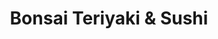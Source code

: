 ---
layout: place
title: "Bonsai Teriyaki & Sushi"
permalink: /oregon/medford/bonsai-teriyaki-sushi.html
stateAbbr: OR
stateName: Oregon
cityName: Medford
seo:
  name: "Bonsai Teriyaki & Sushi"
  type: Restaurant
  links: https://www.facebook.com/Bonsai-Teriyaki-Sushi-Medford-OR-120030958187660/
description: "Bonsai Teriyaki & Sushi serves delicious sushi in Medford, Oregon. Try fresh Japanese dishes for a great dining experience. "
place_id: ChIJVzm7_gx6z1QR8PazD_v4fJ4
photos:
  - name: >-
      places/ChIJVzm7_gx6z1QR8PazD_v4fJ4/photos/AeeoHcILet40M6E5I8GmwBfDWmpjO6zwZTAdJoFTvjWjiDIZCqBGcUN-or3SGujjKX2w7de3VmIBmtzo-Bso9NFWYNZEJ426PJ2eJdEWIXxCzxjsgHOP0iuXSeBxLcGr9ykIj13uo4G6ZLzjIHm6Rm0hs-sWfRQFdbZfn0G64hlHKKapjnwmbBtMPcuiPSvjrXbShIchXj5qYM5AEqcroD9T1jqzTUklKoDseeDmSpe7BE-JlUhGwBrb1_iKQtKHJGrzaDWti3PgWI9geDt4oqY2aIdBp_2KGpMcuq-7iiDu4UW6acai7XzHh07D4GKPnCYSLVl9F6GTgOtxFwjKDQwfyMJDeVWGRvlRX27nSkYbPyHeHRp4OOc-0vQpZFqBGpMJyCd6QjksiNGEwLVypMoZ2SLwB5cEL4mKe1QW-Ht0_7c
    widthPx: 4032
    heightPx: 3024
    authorAttributions:
      - displayName: Brandon B
        uri: https://maps.google.com/maps/contrib/113868778996184005038
        photoUri: >-
          https://lh3.googleusercontent.com/a-/ALV-UjXMeceOzP4Rgl9qqjIOX38HHDV8oCbrZI3iVoNgJY-qE9KcXxd_ZQ=s100-p-k-no-mo
    flagContentUri: >-
      https://www.google.com/local/imagery/report/?cb_client=maps_api_places.places_api&image_key=!1e10!2sCIHM0ogKEICAgICEtfKIZw&hl=en-US
    googleMapsUri: >-
      https://www.google.com/maps/place//data=!3m4!1e2!3m2!1sCIHM0ogKEICAgICEtfKIZw!2e10!4m2!3m1!1s0x54cf7a0cfebb3957:0x9e7cf8fb0fb3f6f0
  - name: >-
      places/ChIJVzm7_gx6z1QR8PazD_v4fJ4/photos/AeeoHcLRQKJ5jkLSrSmTRh0xJUxdk-K4OfSx7Zv6qB27uNkQg6bp6MGtPBKg1lWEInOJshnLTB_Yra0wHwx6kdmyBmnfqxW3H9alQXWYiwJrrWhm8fYwO4vFmwQS8nPSv6j6nJTiCaU-clS7Tuiz5Y7_U-sHBgTCX4ewMSuwxIyLTVIejppa9yiHvhFhQTd2veZVRuklOtguqOwQyLJATvE4bSLSjc6_OoPfvK135PLhNTKhowI66F0rpWpu21t1HGmpVLxl2-ydIy2WaeDYjnl2juy4YwtbwmzvXUq6hst66VYPnHF8JdxpVpIiFWXTuHW-oXMCRMAgMZ8WWn9pTVWWNfP_u-umd0Y_VddczMLCB_HnqIT5NkQC978qWvXTy68CXkpScwbrqfXW4huVgmq8DbEKUg-igrZ7ayP9LNKDuiVG1U87
    widthPx: 4000
    heightPx: 2252
    authorAttributions:
      - displayName: Melissa Jones
        uri: https://maps.google.com/maps/contrib/118265253817332765910
        photoUri: >-
          https://lh3.googleusercontent.com/a-/ALV-UjWk1Iuzk1tSWKzotahKdjqv_ekgsp1OxJv9-LPhSlAt2eFd0BUY=s100-p-k-no-mo
    flagContentUri: >-
      https://www.google.com/local/imagery/report/?cb_client=maps_api_places.places_api&image_key=!1e10!2sCIHM0ogKEICAgIDjo5yN6wE&hl=en-US
    googleMapsUri: >-
      https://www.google.com/maps/place//data=!3m4!1e2!3m2!1sCIHM0ogKEICAgIDjo5yN6wE!2e10!4m2!3m1!1s0x54cf7a0cfebb3957:0x9e7cf8fb0fb3f6f0
  - name: >-
      places/ChIJVzm7_gx6z1QR8PazD_v4fJ4/photos/AeeoHcIVeDCYAzkYAmks_Wp2nvVNZ2Ka8UjfhMwqMqhmNntW_gjD4gIkAfzddsth0p89pWkIDKbLoI990CvSjBX1zdg_yXFqpFuQ5RTb0IoyWzu2ZDzNWKok8yo5f6GUDloJw3svgjYUyXqKjF2h__4Ve-yE2wrGrhb9l4xHqGGXnlHi8ctvjcsPNDFhUT9Hl1oDN3iAB-iW4H3jOQpweZPZg-9sFWDHvVqLmM4XoygNdWMzXfrbuTbN_0-oV3I_KbOUrF2YuRW0hgaILv7q6HnOgNPuEpYgiCfq01CGtnmO3i3K9-1q1q_PfH0ZKWNE9f3z9e1jryTqIMhSjxczDRCReqgJIakrUPcGG-LS2LzYVQs29U48yBYBqgvCW4lxkZ00uv_s0qQEQT4XFF3mfSQmOQEzUfViK4u4ac4XB0sn08CQyA
    widthPx: 4000
    heightPx: 2252
    authorAttributions:
      - displayName: Melissa Jones
        uri: https://maps.google.com/maps/contrib/118265253817332765910
        photoUri: >-
          https://lh3.googleusercontent.com/a-/ALV-UjWk1Iuzk1tSWKzotahKdjqv_ekgsp1OxJv9-LPhSlAt2eFd0BUY=s100-p-k-no-mo
    flagContentUri: >-
      https://www.google.com/local/imagery/report/?cb_client=maps_api_places.places_api&image_key=!1e10!2sCIHM0ogKEICAgIDjo5yNaw&hl=en-US
    googleMapsUri: >-
      https://www.google.com/maps/place//data=!3m4!1e2!3m2!1sCIHM0ogKEICAgIDjo5yNaw!2e10!4m2!3m1!1s0x54cf7a0cfebb3957:0x9e7cf8fb0fb3f6f0
  - name: >-
      places/ChIJVzm7_gx6z1QR8PazD_v4fJ4/photos/AeeoHcLY_bACw4Fydp9U9cK3-97lxwwWeQok0iiPROVU-DG0DX94uaQzIMttYBOO5nN6MZVXF61whgUPUggYd1U_PpCo-_1GFxVj4o_3O9IV3Ypw3qf_01Wa1iRXzg3RPTKKquwFZhREvVIpUZ4f-UUFh5pS1BHKUCe5oBKf1jjqUuv4NBukFDp2uYzFSlcRPKvVjs_83KTiPCz6IYIJ-9_w8gn3aENNhITVssrWsPIhdlMVXssEXUbaK_wnaG95CMaGOTJj9dp6ZBnrK95gcFmHE3JBSJ-gcPuduo5JXnPrkFNsRm5wLurm7d4otphwnXxFQfyy1hqRVrq3BurpgbJ-DYgwsOmI1J4jPSaZ_zoWKFYEQfcOjYhWIqT_YZRj4MKWepJxpbbYqg5AG1Dcn8LmlxW04S1XBYAfLP1V4E9xYYY6Ow
    widthPx: 1920
    heightPx: 1080
    authorAttributions:
      - displayName: Mario Christianto
        uri: https://maps.google.com/maps/contrib/112114361095924881524
        photoUri: >-
          https://lh3.googleusercontent.com/a/ACg8ocLfsURFfyoQPZv8QsNzTPOIZ_OtxcCspno4CMT3HId5ByBynw=s100-p-k-no-mo
    flagContentUri: >-
      https://www.google.com/local/imagery/report/?cb_client=maps_api_places.places_api&image_key=!1e10!2sCIHM0ogKEICAgIC4y_jnWA&hl=en-US
    googleMapsUri: >-
      https://www.google.com/maps/place//data=!3m4!1e2!3m2!1sCIHM0ogKEICAgIC4y_jnWA!2e10!4m2!3m1!1s0x54cf7a0cfebb3957:0x9e7cf8fb0fb3f6f0
  - name: >-
      places/ChIJVzm7_gx6z1QR8PazD_v4fJ4/photos/AeeoHcKQtBqDEEC6BC6iz36wSNjbYnCn6UaG-SRDFGhoE7rkqfwL2ALsL7NV9MCdwoo4D2ndeqBmtv0uDjvHvMy6SoSWAyAkqQrFwBXvkiKXQdm2PY64GoBZo2dvAwKw1lgi8W2IX6rgDkK3XVBo2z0kt3zOJ_u2F3pHpm1AESz9F_JhpVn0IIGvK3v2fvU8bdt5ENfDI5r7k3aDiR1TP16AkO8Ze6p0RMnY8SKrGrP_BNVJ_9coddh8ZhGg943fmtDignDsH6jNgnV29gwIZi5LT1_JwhG8gf7fDKcqEfxUmax1PE7BV-W1DpzlDuKsaW2vslpdgE2G0FzXxJsVpbW8CSC8p3sBXytxfuDAJ5IwARc-y6c3GPtE8eqtlt5FXCRIwt8y2KGHpHn-G2jDJrB_pZXQFcAHSXm9atoxjk2K697KhA
    widthPx: 4032
    heightPx: 3024
    authorAttributions:
      - displayName: Joslynne B Elsasser
        uri: https://maps.google.com/maps/contrib/111754335290277955549
        photoUri: >-
          https://lh3.googleusercontent.com/a-/ALV-UjWNo0KXNjx8HxH7e9EWkGMw7NeMGlQOfr0x_P49mHqJ5o5CuzVmRg=s100-p-k-no-mo
    flagContentUri: >-
      https://www.google.com/local/imagery/report/?cb_client=maps_api_places.places_api&image_key=!1e10!2sCIHM0ogKEICAgMDQ48_jNA&hl=en-US
    googleMapsUri: >-
      https://www.google.com/maps/place//data=!3m4!1e2!3m2!1sCIHM0ogKEICAgMDQ48_jNA!2e10!4m2!3m1!1s0x54cf7a0cfebb3957:0x9e7cf8fb0fb3f6f0
  - name: >-
      places/ChIJVzm7_gx6z1QR8PazD_v4fJ4/photos/AeeoHcLEPBS4CZoUwXCRwQ2jHvKkc4XrC-IQ7Gy2Z8ReQCpwhO_wl6FY5EDY8Bp1xbB6xdXnVHwX67vdkg4lnDpeT5u1k6Ejy66vNrLqiFPetIcp7BrBLo13fwvlo2Cn0IztCFF0cXxL0fBjGb3qONtwJUpvZiABEXRD3QTP-FV8a0YOPNOGMpBsSg40L9Ih6BPGfejitv_aDM-STwXe3Vb_0TFJiVoSqJhu6hB9CdcNmiSZX94wpw0SScDJyiqexGq5vL7aHg7Jpw_qoiWPbJ4qFkKklzvEC0Itl-lvHf1IU4jryVOzxYphxEPuWS3vuBQ9xrEEGvYO3hfDOhVKRVjYnF5sPTKzam8nvbwprd2rTkot9IBmZgWN0_B4PBd39UibNBv2NdBwWSWy6enuUgVxY-SXZ_wbZvKpnSgQLHK1KzFHBg
    widthPx: 2268
    heightPx: 4032
    authorAttributions:
      - displayName: Sasha Demyanik
        uri: https://maps.google.com/maps/contrib/106161331858876096114
        photoUri: >-
          https://lh3.googleusercontent.com/a-/ALV-UjWhnx5dyak-NTBFweQU6dhIeFOHb6aNgayTd7qFWgEbZcSPNA6Lfw=s100-p-k-no-mo
    flagContentUri: >-
      https://www.google.com/local/imagery/report/?cb_client=maps_api_places.places_api&image_key=!1e10!2sCIHM0ogKEICAgIC72vr0PA&hl=en-US
    googleMapsUri: >-
      https://www.google.com/maps/place//data=!3m4!1e2!3m2!1sCIHM0ogKEICAgIC72vr0PA!2e10!4m2!3m1!1s0x54cf7a0cfebb3957:0x9e7cf8fb0fb3f6f0
  - name: >-
      places/ChIJVzm7_gx6z1QR8PazD_v4fJ4/photos/AeeoHcKuRO8m4AL7E8k5DAZRF_eGg6rxA4rA0n7ZaYVjlH-ZFgwIHQ3k0ZMXKBGewPCSCDRp2Ym_wG6aMHwynHNz_SJmKEf7A_G0mA-p0PnqvaO7oq-9Os5T7pSIqSA3AOFpKMc-ZUlokfQQnBviEmrt2KdtFmwSIO3ew5Wylf7QZ-dZQHMcnGYONSh2VAIPgskzkhxk_R_Z6yxz3vmvBV6OVeCvGcFzpWcM2NMX6m1ppGAZWh8qRBAPdhbjxKtw-nPu9elkmRuDgS1CXYzmZDxzzMudYoL8bqMs7ZHX59SyRdvcGHkGiqpp0osdB9HW7Gqyq9dqmi3Tijs0l69hq5C57zXAiHlL3GN6PBljhLMHHTcYqX2TQcP9lP1t5FA0Hba9pwfn0LSUQZLXRKzh0M7jElLipQC5g01t_IQNA3_dETfJdQ
    widthPx: 3000
    heightPx: 4000
    authorAttributions:
      - displayName: HereFishyFishy
        uri: https://maps.google.com/maps/contrib/105520436112871480083
        photoUri: >-
          https://lh3.googleusercontent.com/a-/ALV-UjXmmMC48bw_NEo_aPsIjKTX0BYuya3HMSGjMixXUuEXQ91FW1VS=s100-p-k-no-mo
    flagContentUri: >-
      https://www.google.com/local/imagery/report/?cb_client=maps_api_places.places_api&image_key=!1e10!2sCIHM0ogKEICAgICHto78Cw&hl=en-US
    googleMapsUri: >-
      https://www.google.com/maps/place//data=!3m4!1e2!3m2!1sCIHM0ogKEICAgICHto78Cw!2e10!4m2!3m1!1s0x54cf7a0cfebb3957:0x9e7cf8fb0fb3f6f0
  - name: >-
      places/ChIJVzm7_gx6z1QR8PazD_v4fJ4/photos/AeeoHcK-M26Y8TXnc6NKPKaQPKxWPY7bvwpdLqcz1KV6ctenRZcHw1Jt50adPUf_iT2iVx_7SOwzoT-2l0_1sCb0odwSbWs37_MjNWSiGaA7U8oA6bQ19qY11u3gCBQdVESGudS-Hjw0sMzgyLOm2U1tl3nwa1bXm08L9R7u8Ucr5cNhZZMuWQAkk9L-_jofE-dxm61Vhr82YPWD38Z3KHy5acaadj0dRWHOENsuN0a1lgllyZOx8p79QJk8Ve9OS42z1usWw6eZvnLHHlGxrs9naA1kd94Ad1Ikuo5qZOhm4shcm0jevhKdEpuYOws3WjVOvCnH-jKUPTOP9QlM45GL_g0Gd10njEyBJNDU18NxzY0_zvxTsjxYdBp044N0SEYH1OQUtcILhOKn7pJo-M8D6lWfuC6A57JjGPVxqClwbjs
    widthPx: 3000
    heightPx: 4000
    authorAttributions:
      - displayName: Yer Chang
        uri: https://maps.google.com/maps/contrib/115199164526147374173
        photoUri: >-
          https://lh3.googleusercontent.com/a-/ALV-UjVkgEMqa25-2BeJkdIoyeip7XcIjWNny6TxwfueO30E3CPM9ovkEA=s100-p-k-no-mo
    flagContentUri: >-
      https://www.google.com/local/imagery/report/?cb_client=maps_api_places.places_api&image_key=!1e10!2sCIHM0ogKEICAgICRkrbuaQ&hl=en-US
    googleMapsUri: >-
      https://www.google.com/maps/place//data=!3m4!1e2!3m2!1sCIHM0ogKEICAgICRkrbuaQ!2e10!4m2!3m1!1s0x54cf7a0cfebb3957:0x9e7cf8fb0fb3f6f0
  - name: >-
      places/ChIJVzm7_gx6z1QR8PazD_v4fJ4/photos/AeeoHcI0vRpvmuPP31R3E_IhjnpONH-_XxpN_glaVBRhEoOEv74av-4HSgHT9L8P68bBVAgn_LJPafsVpGQiL6fXzUC-HOWtniaKRoYJ_Hk5hC2V-SXoGdEdeKJ4hFowMUv7Q_uJqz9_wYODP45iZHO6Jy1I8hrSou8mN_EP1JdS3VU6tJQFRFgNUm2h312f7peEw0GbAOzQcXZdRuMnAoYI50iSAmExw80FAmDtlyMUSMgje68Xg7tyc4ZuXYl4Z2bwsjVehxuEEN0DB9P8IMKDjWH74SR2hqej7UWD7Dxd2RZ_u71P74GX1dq4hYiDwB8NaG8xRaFMerV3gtMZUKkivwfd2fSwU3EAkADjZ1PLNYJTZTZPCwjmR0LefQHPT0P0sCZXJLRaKydXRKsoq49WaA9DSpp-_kutKrOWQUk7k4oIVw
    widthPx: 1920
    heightPx: 1080
    authorAttributions:
      - displayName: Carrie Meier
        uri: https://maps.google.com/maps/contrib/110557086877751415477
        photoUri: >-
          https://lh3.googleusercontent.com/a-/ALV-UjUItC6EakkzVKq_ty2YYle8vWbLGWm0W-8nbvMVGUHwCa_kL5l2xw=s100-p-k-no-mo
    flagContentUri: >-
      https://www.google.com/local/imagery/report/?cb_client=maps_api_places.places_api&image_key=!1e10!2sCIHM0ogKEICAgICLgKCXXw&hl=en-US
    googleMapsUri: >-
      https://www.google.com/maps/place//data=!3m4!1e2!3m2!1sCIHM0ogKEICAgICLgKCXXw!2e10!4m2!3m1!1s0x54cf7a0cfebb3957:0x9e7cf8fb0fb3f6f0
  - name: >-
      places/ChIJVzm7_gx6z1QR8PazD_v4fJ4/photos/AeeoHcKyEuYYwpp2rRryraf9e12yaE7ipyg9fq3pmPh3EowAOW3mGy5rQCKRblgT1x4s3U3blqamyLA4OjZIVcTMoSULgtrV_MJBVflxJwK49YFC3LoNbHcn_hMSCQgWE04Q93Mnv7hmqHh_2GoJurF8revDugrP1IrpBwHPzDl7cL5pd4c8STSlE0PuLOulaYVt4kK_e851BB9A-tB1iDPy7hRXqKZKoacKtlZ0jOGupZP552FteQm0Oh9eZfpGRNkiW9cYXFkJ9r2saJMK9iLEaTc37KVqUmxW88bINpOnGAzSKcIO658tCC0hdch4K0CoAxfHAyqoPnT_kM3y6oDMO6htmmIGYIfxCtB7lVAx5IrHNrfJogCBfXdft5EJ2E3akup0rsiNIhfnHk04dlTrhkMYBHhBo53G-P_rYkztTtHGhAn1
    widthPx: 4032
    heightPx: 3024
    authorAttributions:
      - displayName: Austin T
        uri: https://maps.google.com/maps/contrib/100938185648000393702
        photoUri: >-
          https://lh3.googleusercontent.com/a-/ALV-UjWECwK9QkPjh9JERsqNSTCwxApAMpSCHvJeYlA_r6AqpHEHF9Oy=s100-p-k-no-mo
    flagContentUri: >-
      https://www.google.com/local/imagery/report/?cb_client=maps_api_places.places_api&image_key=!1e10!2sCIHM0ogKEICAgIDmx4yTmQE&hl=en-US
    googleMapsUri: >-
      https://www.google.com/maps/place//data=!3m4!1e2!3m2!1sCIHM0ogKEICAgIDmx4yTmQE!2e10!4m2!3m1!1s0x54cf7a0cfebb3957:0x9e7cf8fb0fb3f6f0
address: 1812 E Barnett Rd, Medford, OR 97504, USA
street: 1812 E Barnett Rd
city: Medford
state: OR
zip: '97504'
country: USA
neighborhood: null
latitude: '42.315222'
longitude: '-122.844998'
accessibility_options:
  wheelchairAccessibleParking: true
  wheelchairAccessibleEntrance: true
  wheelchairAccessibleRestroom: true
  wheelchairAccessibleSeating: true
business_status: OPERATIONAL
name: Bonsai Teriyaki & Sushi
google_maps_links:
  directionsUri: >-
    https://www.google.com/maps/dir//''/data=!4m7!4m6!1m1!4e2!1m2!1m1!1s0x54cf7a0cfebb3957:0x9e7cf8fb0fb3f6f0!3e0
  placeUri: https://maps.google.com/?cid=11420276512288667376
  writeAReviewUri: >-
    https://www.google.com/maps/place//data=!4m3!3m2!1s0x54cf7a0cfebb3957:0x9e7cf8fb0fb3f6f0!12e1
  reviewsUri: >-
    https://www.google.com/maps/place//data=!4m4!3m3!1s0x54cf7a0cfebb3957:0x9e7cf8fb0fb3f6f0!9m1!1b1
  photosUri: >-
    https://www.google.com/maps/place//data=!4m3!3m2!1s0x54cf7a0cfebb3957:0x9e7cf8fb0fb3f6f0!10e5
primary_type: Japanese Restaurant
opening_hours:
  regular:
    - 'Monday: 11:00 AM – 8:30 PM'
    - 'Tuesday: 11:00 AM – 8:30 PM'
    - 'Wednesday: 11:00 AM – 8:30 PM'
    - 'Thursday: 11:00 AM – 8:30 PM'
    - 'Friday: 11:00 AM – 8:30 PM'
    - 'Saturday: 11:00 AM – 8:30 PM'
    - 'Sunday: Closed'
  current:
    - 'Monday: 11:00 AM – 8:30 PM'
    - 'Tuesday: 11:00 AM – 8:30 PM'
    - 'Wednesday: 11:00 AM – 8:30 PM'
    - 'Thursday: 11:00 AM – 8:30 PM'
    - 'Friday: 11:00 AM – 8:30 PM'
    - 'Saturday: 11:00 AM – 8:30 PM'
    - 'Sunday: Closed'
secondary_opening_hours:
  regular:
    weekdayDescriptions: null
    type: null
  current:
    weekdayDescriptions: null
    type: null
phone: (541) 779-0354
price_level: PRICE_LEVEL_MODERATE
price_range: $10 &ndash; $20
rating: '4.4'
rating_count: 0
website: https://www.facebook.com/Bonsai-Teriyaki-Sushi-Medford-OR-120030958187660/
reviews: null
parking_options: null
payment_options: null
allow_dogs: null
curbside_pickup: null
delivery: null
dine_in: null
good_for_children: null
good_for_groups: null
good_for_sports: null
live_music: null
menu_for_children: null
outdoor_seating: null
reservable: null
restroom: null
serves_beer: null
serves_breakfast: null
serves_brunch: null
serves_cocktails: null
serves_coffee: null
serves_dinner: null
serves_dessert: null
serves_lunch: null
serves_vegetarian_food: null
serves_wine: null
takeout: null
update_category: essentials
summary: null

---